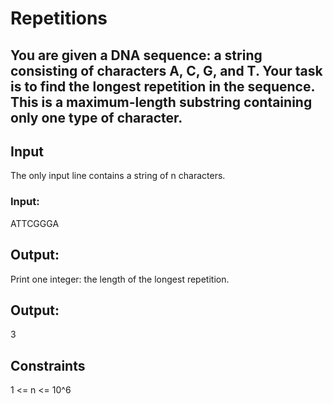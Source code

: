 # Repetitions
## You are given a DNA sequence: a string consisting of characters A, C, G, and T. Your task is to find the longest repetition in the sequence. This is a maximum-length substring containing only one type of character.

## Input
The only input line contains a string of n characters.

### Input:
ATTCGGGA

## Output:
Print one integer: the length of the longest repetition.

## Output:
3

## Constraints
1 <= n <= 10^6

